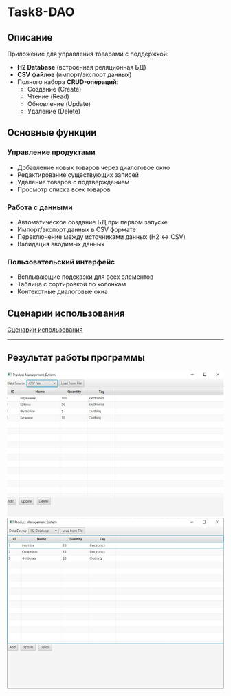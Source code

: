 # Task8-DAO

## Описание

Приложение для управления товарами с поддержкой:
- **H2 Database** (встроенная реляционная БД)
- **CSV файлов** (импорт/экспорт данных)
- Полного набора **CRUD-операций**:
    - Создание (Create)
    - Чтение (Read)
    - Обновление (Update)
    - Удаление (Delete)

## Основные функции

### Управление продуктами
- Добавление новых товаров через диалоговое окно
- Редактирование существующих записей
- Удаление товаров с подтверждением
- Просмотр списка всех товаров

### Работа с данными
- Автоматическое создание БД при первом запуске
- Импорт/экспорт данных в CSV формате
- Переключение между источниками данных (H2 ↔ CSV)
- Валидация вводимых данных

### Пользовательский интерфейс
- Всплывающие подсказки для всех элементов
- Таблица с сортировкой по колонкам
- Контекстные диалоговые окна

## Сценарии использования

[Сценарии использования](src/scenarii.md)

---

## Результат работы программы

![Результат работы программы](https://github.com/Nestle20/Task8-DAO/blob/Task8-DAO-2/img/1.png?raw=true)
![Результат работы программы](https://github.com/Nestle20/Task8-DAO/blob/Task8-DAO-2/img/2.png?raw=true)
